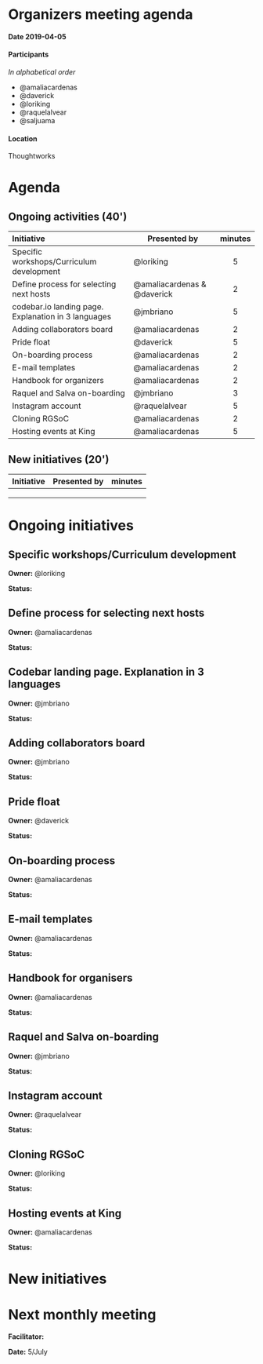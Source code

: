 # Organizers meeting agenda

#### Date  2019-04-05

#### Participants
_In alphabetical order_

* @amaliacardenas
* @daverick
* @loriking
* @raquelalvear
* @saljuama

#### Location

Thoughtworks

# Agenda

## Ongoing activities (40')

|**Initiative**| Presented by |minutes|
|:------------|--------------|:--:|
|Specific workshops/Curriculum development|@loriking|5|
|Define process for selecting next hosts|@amaliacardenas & @daverick|2|
|codebar.io landing page. Explanation in 3 languages|@jmbriano|5|
|Adding collaborators board|@amaliacardenas|2|
|Pride float|@daverick|5|
|On-boarding process|@amaliacardenas|2|
|E-mail templates|@amaliacardenas|2|
|Handbook for organizers|@amaliacardenas|2|
|Raquel and Salva on-boarding|@jmbriano|3|
|Instagram account|@raquelalvear|5|
|Cloning RGSoC|@amaliacardenas|2|
|Hosting events at King|@amaliacardenas|5|


## New initiatives (20')

|**Initiative**| Presented by |minutes|
|:------------|--------------|:--:|
||||
||||
||||

# Ongoing initiatives

## Specific workshops/Curriculum development

**Owner:** @loriking

**Status:**

## Define process for selecting next hosts

**Owner:** @amaliacardenas

**Status:**

## Codebar landing page. Explanation in 3 languages
**Owner:** @jmbriano

**Status:**


## Adding collaborators board
**Owner:** @jmbriano

**Status:**

## Pride float
**Owner:** @daverick

**Status:**

## On-boarding process
**Owner:** @amaliacardenas

**Status:**

## E-mail templates
**Owner:** @amaliacardenas

**Status:**

## Handbook for organisers
**Owner:** @amaliacardenas

**Status:**

## Raquel and Salva on-boarding

**Owner:** @jmbriano

**Status:**

## Instagram account

**Owner:** @raquelalvear

**Status:**

## Cloning RGSoC
**Owner:** @loriking

**Status:**

## Hosting events at King
**Owner:** @amaliacardenas

**Status:**

# New initiatives


# Next monthly meeting

**Facilitator:**

**Date:** 5/July
